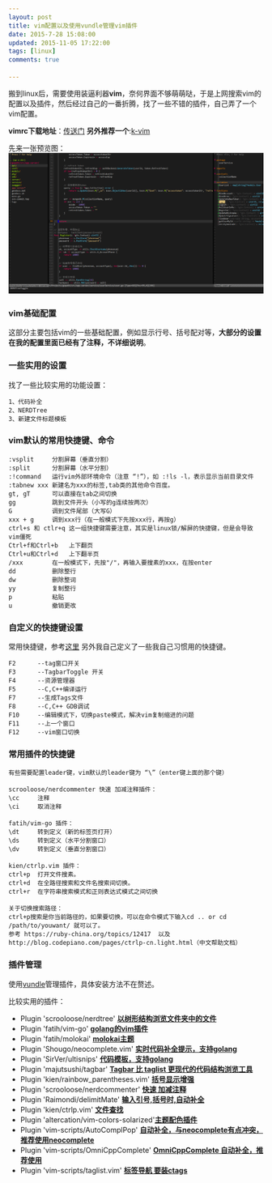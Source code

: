 ```yaml
---
layout: post
title: vim配置以及使用vundle管理vim插件
date: 2015-7-28 15:08:00
updated: 2015-11-05 17:22:00
tags: [linux]
comments: true

---
```


搬到linux后，需要使用装逼利器**vim**，奈何界面不够萌萌哒，于是上网搜索vim的配置以及插件，然后经过自己的一番折腾，找了一些不错的插件，自己弄了一个vim配置。

**vimrc下载地址**：[传送门](https://github.com/shuimu98/domi-vimrc)
**另外推荐一个**:[k-vim](https://github.com/wklken/k-vim)

先来一张预览图：  
![pic](/img/vim.png) 

<!-- more -->

### vim基础配置

这部分主要包括vim的一些基础配置，例如显示行号、括号配对等，**大部分的设置在我的配置里面已经有了注释，不详细说明**。

### 一些实用的设置

找了一些比较实用的功能设置：
	
	1、代码补全
	2、NERDTree
	3、新建文件标题模板

### vim默认的常用快捷键、命令

	:vsplit		分割屏幕（垂直分割）
	:split		分割屏幕（水平分割）
	:!command 	运行vim外部环境命令（注意 “!”），如 :!ls -l，表示显示当前目录文件
	:tabnew	xxx	新建名为xxx的标签,tab类的其他命令百度。
	gt, gT 		可以直接在tab之间切换
	gg			跳到文件开头（小写的g连续按两次）
	G			调到文件尾部（大写G）
	xxx + g		调到xxx行（在一般模式下先按xxx行，再按g）
	ctrl+s 和 ctlr+q 这一组快捷键需要注意，其实是linux锁/解屏的快捷键，但是会导致vim僵死
	Ctrl+f和Ctrl+b	上下翻页
	Ctrl+u和Ctrl+d	上下翻半页
	/xxx		在一般模式下，先按"/"，再输入要搜素的xxx，在按enter
	dd			删除整行
	dw			删除整词
	yy			复制整行
	p			粘贴
	u			撤销更改

### 自定义的快捷键设置
常用快捷键，参考[这里](http://www.cnblogs.com/wangkangluo1/archive/2012/04/12/2444952.html)
另外我自己定义了一些我自己习惯用的快捷键。

	F2		--tag窗口开关
	F3		--TagbarToggle 开关
	F4		--资源管理器
	F5		--C,C++编译运行
	F7		--生成Tags文件
	F8		--C,C++ GDB调试
	F10		--编辑模式下，切换paste模式，解决vim复制缩进的问题
	F11		--上一个窗口
	F12 	--vim窗口切换

### 常用插件的快捷键

	有些需要配置leader键，vim默认的leader键为 “\”（enter键上面的那个键）
	
	scrooloose/nerdcommenter 快速 加减注释插件：
	\cc		注释
	\ci		取消注释

	fatih/vim-go 插件：
	\dt		转到定义（新的标签页打开）
	\ds		转到定义（水平分割窗口）
	\dv		转到定义（垂直分割窗口）

	kien/ctrlp.vim 插件：
	ctrl+p 	打开文件搜素。
	ctrl+d 	在全路径搜索和文件名搜索间切换。
	ctrl+r 	在字符串搜索模式和正则表达式模式之间切换

	关于切换搜索路径：
	ctrl+p搜索是你当前路径的，如果要切换，可以在命令模式下输入cd .. or cd /path/to/youwant/ 就可以了。
	参考 https://ruby-china.org/topics/12417  以及 http://blog.codepiano.com/pages/ctrlp-cn.light.html（中文帮助文档）

### 插件管理
使用[vundle](http://github.com/VundleVim/Vundle.Vim)管理插件，具体安装方法不在赘述。

比较实用的插件：  

-  Plugin 'scrooloose/nerdtree'  			<u>**以树形结构浏览文件夹中的文件**</u>  
-  Plugin 'fatih/vim-go'  					<u>**golang的vim插件**</u>  
-  Plugin 'fatih/molokai'  					<u>**molokai主题**</u>  
-  Plugin 'Shougo/neocomplete.vim'  		<u>**实时代码补全提示，支持golang**</u>  
-  Plugin 'SirVer/ultisnips'  				<u>**代码模板，支持golang**</u>  
-  Plugin 'majutsushi/tagbar' 				<u>**Tagbar 比 taglist 更现代的代码结构浏览工具**</u>   
-  Plugin 'kien/rainbow_parentheses.vim' 	<u>**括号显示增强**</u>   
-  Plugin 'scrooloose/nerdcommenter' 		<u>**快速 加减注释**</u>   
-  Plugin 'Raimondi/delimitMate' 			<u>**输入引号,括号时,自动补全**</u>  
-  Plugin 'kien/ctrlp.vim' 					<u>**文件查找**</u>  
-  Plugin 'altercation/vim-colors-solarized'<u>**主题配色插件**</u>  
-  Plugin 'vim-scripts/AutoComplPop' 		<u>**自动补全，与neocomplete有点冲突，推荐使用neocomplete**</u>  
-  Plugin 'vim-scripts/OmniCppComplete' 	<u>**OmniCppComplete 自动补全，推荐使用**</u>  
-  Plugin 'vim-scripts/taglist.vim' 		<u>**标签导航 要装ctags**</u>  